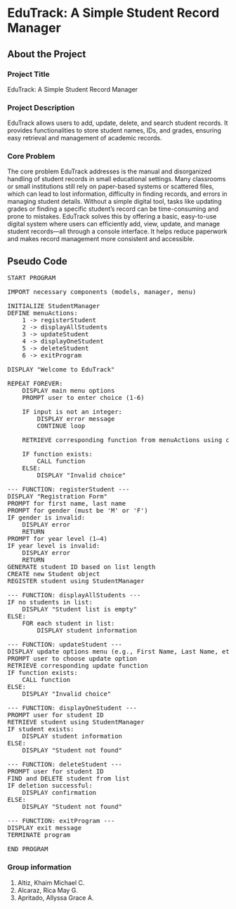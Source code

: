 # EduTrack: A Simple Student Record Manager

## About the Project

### Project Title

EduTrack: A Simple Student Record Manager

### Project Description

EduTrack allows users to add, update, delete, and search student records. It provides functionalities to store student names, IDs, and grades, ensuring easy retrieval and management of academic records.

### Core Problem

The core problem EduTrack addresses is the manual and disorganized handling of student records in small educational settings. Many classrooms or small institutions still rely on paper-based systems or scattered files, which can lead to lost information, difficulty in finding records, and errors in managing student details. Without a simple digital tool, tasks like updating grades or finding a specific student’s record can be time-consuming and prone to mistakes. EduTrack solves this by offering a basic, easy-to-use digital system where users can efficiently add, view, update, and manage student records—all through a console interface. It helps reduce paperwork and makes record management more consistent and accessible.

## Pseudo Code

<pre>
START PROGRAM

IMPORT necessary components (models, manager, menu)

INITIALIZE StudentManager
DEFINE menuActions:
    1 -> registerStudent
    2 -> displayAllStudents
    3 -> updateStudent
    4 -> displayOneStudent
    5 -> deleteStudent
    6 -> exitProgram

DISPLAY "Welcome to EduTrack"

REPEAT FOREVER:
    DISPLAY main menu options
    PROMPT user to enter choice (1-6)
    
    IF input is not an integer:
        DISPLAY error message
        CONTINUE loop

    RETRIEVE corresponding function from menuActions using choice

    IF function exists:
        CALL function
    ELSE:
        DISPLAY "Invalid choice"

--- FUNCTION: registerStudent ---
DISPLAY "Registration Form"
PROMPT for first name, last name
PROMPT for gender (must be 'M' or 'F')
IF gender is invalid:
    DISPLAY error
    RETURN
PROMPT for year level (1–4)
IF year level is invalid:
    DISPLAY error
    RETURN
GENERATE student ID based on list length
CREATE new Student object
REGISTER student using StudentManager

--- FUNCTION: displayAllStudents ---
IF no students in list:
    DISPLAY "Student list is empty"
ELSE:
    FOR each student in list:
        DISPLAY student information

--- FUNCTION: updateStudent ---
DISPLAY update options menu (e.g., First Name, Last Name, etc.)
PROMPT user to choose update option
RETRIEVE corresponding update function
IF function exists:
    CALL function
ELSE:
    DISPLAY "Invalid choice"

--- FUNCTION: displayOneStudent ---
PROMPT user for student ID
RETRIEVE student using StudentManager
IF student exists:
    DISPLAY student information
ELSE:
    DISPLAY "Student not found"

--- FUNCTION: deleteStudent ---
PROMPT user for student ID
FIND and DELETE student from list
IF deletion successful:
    DISPLAY confirmation
ELSE:
    DISPLAY "Student not found"

--- FUNCTION: exitProgram ---
DISPLAY exit message
TERMINATE program

END PROGRAM
</pre>

### Group information
1. Altiz, Khaim Michael C.
2. Alcaraz, Rica May G.
3. Apritado, Allyssa Grace A.